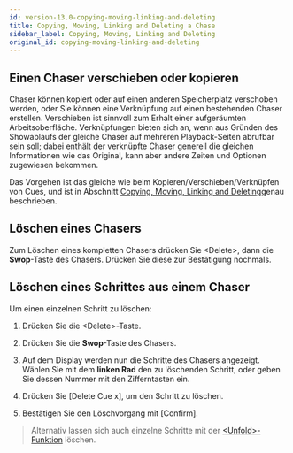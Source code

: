 ```yaml
---
id: version-13.0-copying-moving-linking-and-deleting
title: Copying, Moving, Linking and Deleting a Chase
sidebar_label: Copying, Moving, Linking and Deleting
original_id: copying-moving-linking-and-deleting
---
```


Einen Chaser verschieben oder kopieren
--------------------------------------

Chaser können kopiert oder auf einen anderen Speicherplatz verschoben
werden, oder Sie können eine Verknüpfung auf einen bestehenden Chaser
erstellen. Verschieben ist sinnvoll zum Erhalt einer aufgeräumten
Arbeitsoberfläche. Verknüpfungen bieten sich an, wenn aus Gründen des
Showablaufs der gleiche Chaser auf mehreren Playback-Seiten abrufbar
sein soll; dabei enthält der verknüpfte Chaser generell die gleichen
Informationen wie das Original, kann aber andere Zeiten und Optionen
zugewiesen bekommen.

Das Vorgehen ist das gleiche wie beim Kopieren/Verschieben/Verknüpfen
von Cues, und ist in Abschnitt 
[Copying, Moving, Linking and Deleting](../cues/copying-moving-linking-and-deleting.md)genau beschrieben.

Löschen eines Chasers
---------------------

Zum Löschen eines kompletten Chasers drücken Sie \<Delete\>, dann die
**Swop**-Taste des Chasers. Drücken Sie diese zur Bestätigung nochmals.

Löschen eines Schrittes aus einem Chaser
----------------------------------------

Um einen einzelnen Schritt zu löschen:

1. Drücken Sie die \<Delete\>-Taste.

2. Drücken Sie die **Swop**-Taste des Chasers.

3. Auf dem Display werden nun die Schritte des Chasers angezeigt.
Wählen Sie mit dem **linken Rad** den zu löschenden Schritt, oder geben Sie
dessen Nummer mit den Zifferntasten ein.

4. Drücken Sie \[Delete Cue x\], um den Schritt zu löschen.

5. Bestätigen Sie den Löschvorgang mit \[Confirm\].

> Alternativ lassen sich auch einzelne Schritte mit der
[\<Unfold\>-Funktion](editing-a-chase.md#editing-a-chase-using-unfold) löschen.